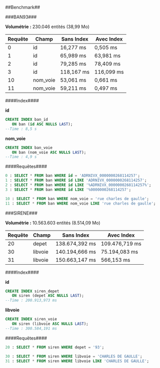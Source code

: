 ##Benchmark##

###BAN93###

**Volumétrie :** 230.046 entités (38,99 Mo)

Requête|Champ|Sans Index|Avec Index
---|---|---|---
0|id|16,277 ms|0,505 ms
1|id|65,989 ms|63,981 ms
2|id|79,285 ms|78,409 ms
3|id|118,167 ms|116,099 ms
10|nom_voie|53,061 ms|0,661 ms
11|nom_voie|59,211 ms|0,497 ms

####Index####

**id**

```sql
CREATE INDEX ban_id
   ON ban (id ASC NULLS LAST);
--Time : 8,5 s
```

**nom_voie**

```sql
CREATE INDEX ban_voie
   ON ban (nom_voie ASC NULLS LAST);
--Time : 4,9 s
```

####Requêtes####

```sql
0 : SELECT * FROM ban WHERE id = 'ADRNIVX_0000000268114257';
1 : SELECT * FROM ban WHERE id LIKE 'ADRNIVX_0000000268114257';
2 : SELECT * FROM ban WHERE id LIKE '%ADRNIVX_0000000268114257%';
3 : SELECT * FROM ban WHERE id LIKE '%0000000268114257';

10 : SELECT * FROM ban WHERE nom_voie = 'rue charles de gaulle';
11 : SELECT * FROM ban WHERE nom_voie LIKE 'rue charles de gaulle';
```

###SIRENE###

**Volumétrie :** 10.563.603 entités (8.514,09 Mo)

Requête|Champ|Sans Index|Avec Index
---|---|---|---
20|depet|138.674,392 ms|109.476,719 ms
30|libvoie|140.194,666 ms|75.194,083 ms
31|libvoie|150.663,147 ms|566,153 ms

####Index####

**id**

```sql
CREATE INDEX siren_depet
   ON siren (depet ASC NULLS LAST);
--Time : 200.913,973 ms
```

**libvoie**

```sql
CREATE INDEX siren_voie
   ON siren (libvoie ASC NULLS LAST);
--Time : 300.584,191 ms
```

####Requêtes####

```sql
20 : SELECT * FROM siren WHERE depet = '93';

30 : SELECT * FROM siren WHERE libvoie = 'CHARLES DE GAULLE';
31 : SELECT * FROM siren WHERE libvoie LIKE 'CHARLES DE GAULLE';
```